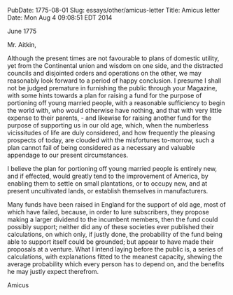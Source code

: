 PubDate: 1775-08-01
Slug: essays/other/amicus-letter
Title: Amicus letter
Date: Mon Aug  4 09:08:51 EDT 2014

   June 1775

   Mr. Aitkin,

   Although the present times are not favourable to plans of domestic
   utility, yet from the Continental union and wisdom on one side, and the
   distracted councils and disjointed orders and operations on the other, we
   may reasonably look forward to a period of happy conclusion. I presume I
   shall not be judged premature in furnishing the public through your
   Magazine, with some hints towards a plan for raising a fund for the
   purpose of portioning off young married people, with a reasonable
   sufficiency to begin the world with, who would otherwise have nothing, and
   that with very little expense to their parents, - and likewise for raising
   another fund for the purpose of supporting us in our old age, which, when
   the numberless vicissitudes of life are duly considered, and how
   frequently the pleasing prospects of today, are clouded with the
   misfortunes to-morrow, such a plan cannot fail of being considered as a
   necessary and valuable appendage to our present circumstances.

   I believe the plan for portioning off young married people is entirely
   new, and if effected, would greatly tend to the improvement of America, by
   enabling them to settle on small plantations, or to occupy new, and at
   present uncultivated lands, or establish themselves in manufacturers.

   Many funds have been raised in England for the support of old age, most of
   which have failed, because, in order to lure subscribers, they propose
   making a larger dividend to the incumbent members, then the fund could
   possibly support; neither did any of these societies ever published their
   calculations, on which only, if justly done, the probability of the fund
   being able to support itself could be grounded; but appear to have made
   their proposals at a venture. What I intend laying before the public is, a
   series of calculations, with explanations fitted to the meanest capacity,
   shewing the average probability which every person has to depend on, and
   the benefits he may justly expect therefrom.

   Amicus
